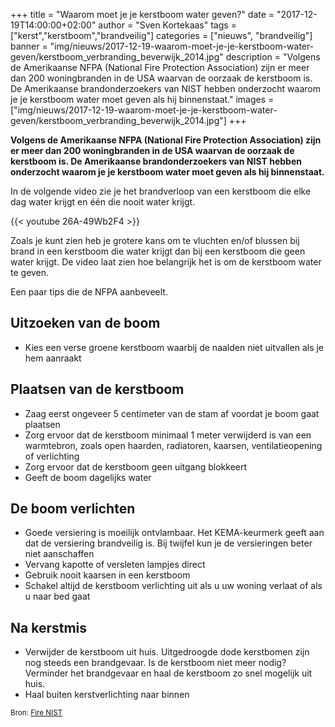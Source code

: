 +++
title = "Waarom moet je je kerstboom water geven?"
date = "2017-12-19T14:00:00+02:00"
author = "Sven Kortekaas"
tags = ["kerst","kerstboom","brandveilig"]
categories = ["nieuws", "brandveilig"]
banner = "img/nieuws/2017-12-19-waarom-moet-je-je-kerstboom-water-geven/kerstboom_verbranding_beverwijk_2014.jpg"
description = "Volgens de Amerikaanse NFPA (National Fire Protection Association) zijn er meer dan 200 woningbranden in de USA waarvan de oorzaak de kerstboom is. De Amerikaanse brandonderzoekers van NIST hebben onderzocht waarom je je kerstboom water moet geven als hij binnenstaat."
images = ["img/nieuws/2017-12-19-waarom-moet-je-je-kerstboom-water-geven/kerstboom_verbranding_beverwijk_2014.jpg"]
+++

**Volgens de Amerikaanse NFPA (National Fire Protection Association) zijn er meer dan 200 woningbranden in de USA waarvan de oorzaak de kerstboom is. De Amerikaanse brandonderzoekers van NIST hebben onderzocht waarom je je kerstboom water moet geven als hij binnenstaat.**  

In de volgende video zie je het brandverloop van een kerstboom die elke dag water krijgt en één die nooit water krijgt.  
  
{{< youtube 26A-49Wb2F4 >}}  
  
Zoals je kunt zien heb je grotere kans om te vluchten en/of blussen bij brand in een kerstboom die water krijgt dan bij een kerstboom die geen water krijgt. De video laat zien hoe belangrijk het is om de kerstboom water te geven.  

Een paar tips die de NFPA aanbeveelt.  

## Uitzoeken van de boom  
* Kies een verse groene kerstboom waarbij de naalden niet uitvallen als je hem aanraakt  

## Plaatsen van de kerstboom  
* Zaag eerst ongeveer 5 centimeter van de stam af voordat je boom gaat plaatsen
* Zorg ervoor dat de kerstboom minimaal 1 meter verwijderd is van een warmtebron, zoals open haarden, radiatoren, kaarsen, ventilatieopening of verlichting
* Zorg ervoor dat de kerstboom geen uitgang blokkeert
* Geeft de boom dagelijks water

## De boom verlichten  
* Goede versiering is moeilijk ontvlambaar. Het KEMA-keurmerk geeft aan dat de versiering brandveilig is. Bij twijfel kun je de versieringen beter niet aanschaffen
* Vervang kapotte of versleten lampjes direct
* Gebruik nooit kaarsen in een kerstboom
* Schakel altijd de kerstboom verlichting uit als u uw woning verlaat of als u naar bed gaat

## Na kerstmis
* Verwijder de kerstboom uit huis. Uitgedroogde dode kerstbomen zijn nog steeds een brandgevaar. Is de kerstboom niet meer nodig? Verminder het brandgevaar en haal de kerstboom zo snel mogelijk uit huis.
* Haal buiten kerstverlichting naar binnen

<sub>Bron: [Fire NIST](https://www.nist.gov/topics/fire "Fire | NIST")</sub>  
